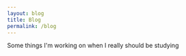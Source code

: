 ```yaml
---
layout: blog
title: Blog
permalink: /blog
---
```

Some things I'm working on when I really should be studying
